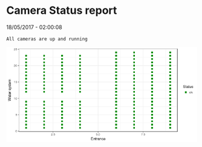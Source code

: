Camera Status report
================
18/05/2017 - 02:00:08

    All cameras are up and running

![](camreport_files/figure-markdown_github/unnamed-chunk-2-1.png)
